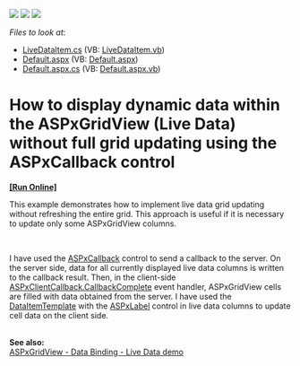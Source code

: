 <!-- default badges list -->
![](https://img.shields.io/endpoint?url=https://codecentral.devexpress.com/api/v1/VersionRange/128539444/13.1.4%2B)
[![](https://img.shields.io/badge/Open_in_DevExpress_Support_Center-FF7200?style=flat-square&logo=DevExpress&logoColor=white)](https://supportcenter.devexpress.com/ticket/details/E4326)
[![](https://img.shields.io/badge/📖_How_to_use_DevExpress_Examples-e9f6fc?style=flat-square)](https://docs.devexpress.com/GeneralInformation/403183)
<!-- default badges end -->
<!-- default file list -->
*Files to look at*:

* [LiveDataItem.cs](./CS/WebSite/App_Code/LiveDataItem.cs) (VB: [LiveDataItem.vb](./VB/WebSite/App_Code/LiveDataItem.vb))
* [Default.aspx](./CS/WebSite/Default.aspx) (VB: [Default.aspx](./VB/WebSite/Default.aspx))
* [Default.aspx.cs](./CS/WebSite/Default.aspx.cs) (VB: [Default.aspx.vb](./VB/WebSite/Default.aspx.vb))
<!-- default file list end -->
# How to display dynamic data within the ASPxGridView (Live Data) without full grid updating using the ASPxCallback control
<!-- run online -->
**[[Run Online]](https://codecentral.devexpress.com/e4326/)**
<!-- run online end -->


<p>This example demonstrates how to implement live data grid updating without refreshing the entire grid. This approach is useful if it is necessary to update only some ASPxGridView columns.</p><br />
<p>I have used the <a href="http://documentation.devexpress.com/#AspNet/CustomDocument3664"><u>ASPxCallback</u></a> control to send a callback to the server. On the server side, data for all currently displayed live data columns is written to the callback result. Then, in the client-side <a href="http://documentation.devexpress.com/#AspNet/DevExpressWebASPxCallbackScriptsASPxClientCallback_CallbackCompletetopic"><u>ASPxClientCallback.CallbackComplete</u></a> event handler, ASPxGridView cells are filled with data obtained from the server. I have used the <a href="http://documentation.devexpress.com/#AspNet/DevExpressWebASPxGridViewGridViewDataColumn_DataItemTemplatetopic"><u>DataItemTemplate</u></a> with the <a href="http://documentation.devexpress.com/#AspNet/CustomDocument11590"><u>ASPxLabel</u></a> control in live data columns to update cell data on the client side.</p><p><br />
<strong>See also:</strong><br />
<a href="http://demos.devexpress.com/ASPxGridViewDemos/DataBinding/Live.aspx"><u>ASPxGridView - Data Binding - Live Data demo</u></a></p>

<br/>



